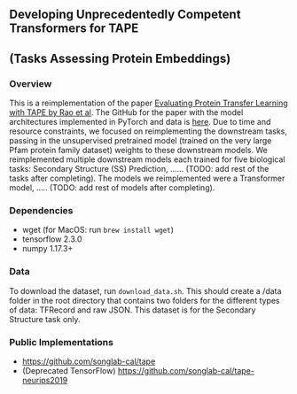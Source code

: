 ## Developing Unprecedentedly Competent Transformers for TAPE

## (Tasks Assessing Protein Embeddings)

### Overview

This is a reimplementation of the paper [Evaluating Protein Transfer Learning with TAPE by Rao et al](https://arxiv.org/pdf/1906.08230.pdf). The GitHub for the paper with the model architectures implemented in PyTorch and data is [here](https://github.com/songlab-cal/tape). Due to time and resource constraints, we focused on reimplementing the downstream tasks, passing in the unsupervised pretrained model (trained on the very large Pfam protein family dataset) weights to these downstream models. We reimplemented multiple downstream models each trained for five biological tasks: Secondary Structure (SS) Prediction, ...... (TODO: add rest of the tasks after completing). The models we reimplemented were a Transformer model, ..... (TODO: add rest of models after completing).

### Dependencies

- wget (for MacOS: run `brew install wget`)
- tensorflow 2.3.0
- numpy 1.17.3+

### Data

To download the dataset, run `download_data.sh`. This should create a /data folder in the root directory that contains two folders for the different types of data: TFRecord and raw JSON. This dataset is for the Secondary Structure task only.

### Public Implementations

- https://github.com/songlab-cal/tape
- (Deprecated TensorFlow) https://github.com/songlab-cal/tape-neurips2019
